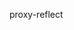 <!--
 * @Author: SHUO
 * @Date: 2022-06-09 20:19:05
 * @LastEditors: SHUO
 * @LastEditTime: 2022-06-09 20:19:28
 * @FilePath: /doc/docs/front-end/JavaScript/proxy-reflect.md
 * @Description:
 *
-->

proxy-reflect
